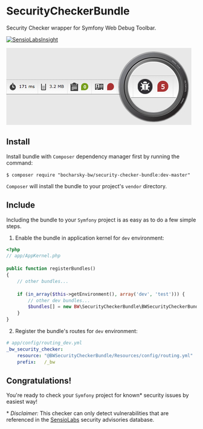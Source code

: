 SecurityCheckerBundle
=====================

Security Checker wrapper for Symfony Web Debug Toolbar.

[![SensioLabsInsight](https://insight.sensiolabs.com/projects/be002c6e-4d7c-4a96-8348-4407a7d3cf7c/mini.png)](https://insight.sensiolabs.com/projects/be002c6e-4d7c-4a96-8348-4407a7d3cf7c)

![BW Security Checker](/Resources/images/bw-security-checker-review.jpg)

Install
-------

Install bundle with `Composer` dependency manager first by running the command:

`$ composer require "bocharsky-bw/security-checker-bundle:dev-master"`

`Composer` will install the bundle to your project's `vendor` directory.

Include
-------

Including the bundle to your `Symfony` project is as easy as to do a few simple steps.

1) Enable the bundle in application kernel for `dev` environment:

``` php
<?php
// app/AppKernel.php

public function registerBundles()
{
    // other bundles...
    
    if (in_array($this->getEnvironment(), array('dev', 'test'))) {
        // other dev bundles...
        $bundles[] = new BW\SecurityCheckerBundle\BWSecurityCheckerBundle();
    }
}
```

2) Register the bundle's routes for `dev` environment:

``` yaml
# app/config/routing_dev.yml
_bw_security_checker:
    resource: "@BWSecurityCheckerBundle/Resources/config/routing.yml"
    prefix:   /_bw
```

Congratulations!
----------------
You're ready to check your `Symfony` project for known* security issues by easiest way!

\* *Disclaimer:* This checker can only detect vulnerabilities that are referenced in the [SensioLabs](https://security.sensiolabs.org/) security advisories database.
